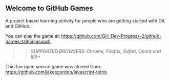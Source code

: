 ## Welcome to GitHub Games

A project based learning activity for people who are getting started with Git and GitHub.

You can play the game at: https://github.com/GH-Dev-Progress-2/github-games-talhamasood1

>> _*SUPPORTED BROWSERS*: Chrome, Firefox, Safari, Opera and IE9+_

This fun open source game was cloned from: https://github.com/jakesgordon/javascript-tetris
